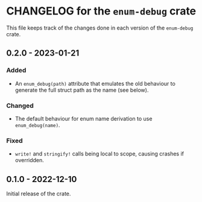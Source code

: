 # CHANGELOG for the `enum-debug` crate
This file keeps track of the changes done in each version of the `enum-debug` crate.

## 0.2.0 - 2023-01-21
### Added
- An `enum_debug(path)` attribute that emulates the old behaviour to generate the full struct path as the name (see below).

### Changed
- The default behaviour for enum name derivation to use `enum_debug(name)`.

### Fixed
- `write!` and `stringify!` calls being local to scope, causing crashes if overridden.

## 0.1.0 - 2022-12-10
Initial release of the crate.
